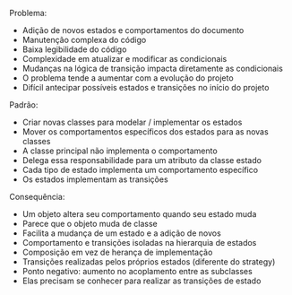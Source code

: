 Problema:
  - Adição de novos estados e comportamentos do documento
  - Manutenção complexa do código 
  - Baixa legibilidade do código
  - Complexidade em atualizar e modificar as condicionais
  - Mudanças na lógica de transição impacta diretamente as condicionais
  - O problema tende a aumentar com a evolução do projeto
  - Difícil antecipar possíveis estados e transições no início do projeto

Padrão:
  - Criar novas classes para modelar / implementar os estados
  - Mover os comportamentos específicos dos estados para as novas classes
  - A classe principal não implementa o comportamento
  - Delega essa responsabilidade para um atributo da classe estado
  - Cada tipo de estado implementa um comportamento específico
  - Os estados implementam as transições

Consequência:
  - Um objeto altera seu comportamento quando seu estado muda
  - Parece que o objeto muda de classe
  - Facilita a mudança de um estado e a adição de novos 
  - Comportamento e transições isoladas na hierarquia de estados
  - Composição em vez de herança de implementação
  - Transições realizadas pelos próprios estados (diferente do strategy)
  - Ponto negativo: aumento no acoplamento entre as subclasses
  - Elas precisam se conhecer para realizar as transições de estado
